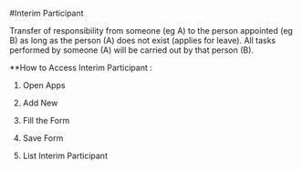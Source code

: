 #Interim Participant

Transfer of responsibility from someone (eg A) to the person appointed (eg B) as long as the person (A) does not exist (applies for leave). All tasks performed by someone (A) will be carried out by that person (B).

**How to Access Interim Participant :

1. Open Apps

2. Add New

3. Fill the Form

4. Save Form

5. List Interim Participant
